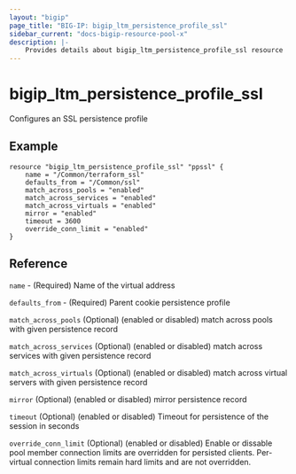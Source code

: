 ```yaml
---
layout: "bigip"
page_title: "BIG-IP: bigip_ltm_persistence_profile_ssl"
sidebar_current: "docs-bigip-resource-pool-x"
description: |-
    Provides details about bigip_ltm_persistence_profile_ssl resource
---
```


# bigip_ltm_persistence_profile_ssl

Configures an SSL persistence profile

## Example

```
resource "bigip_ltm_persistence_profile_ssl" "ppssl" {
    name = "/Common/terraform_ssl"
    defaults_from = "/Common/ssl"
    match_across_pools = "enabled"
    match_across_services = "enabled"
    match_across_virtuals = "enabled"
    mirror = "enabled"
    timeout = 3600
    override_conn_limit = "enabled"
}
```

## Reference

`name` - (Required) Name of the virtual address

`defaults_from` - (Required) Parent cookie persistence profile

`match_across_pools` (Optional) (enabled or disabled) match across pools with given persistence record

`match_across_services` (Optional) (enabled or disabled) match across services with given persistence record

`match_across_virtuals` (Optional) (enabled or disabled) match across virtual servers with given persistence record

`mirror` (Optional) (enabled or disabled) mirror persistence record

`timeout` (Optional) (enabled or disabled) Timeout for persistence of the session in seconds

`override_conn_limit` (Optional) (enabled or disabled) Enable or dissable pool member connection limits are overridden for persisted clients. Per-virtual connection limits remain hard limits and are not overridden.
